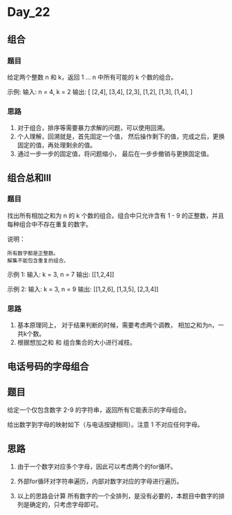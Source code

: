 # Day_22

## 组合

### 题目

给定两个整数 n 和 k，返回 1 ... n 中所有可能的 k 个数的组合。

示例: 输入: n = 4, k = 2 输出:  [ [2,4], [3,4], [2,3], [1,2], [1,3], [1,4], ]

### 思路

1. 对于组合，排序等需要暴力求解的问题，可以使用回溯。
2. 个人理解，回溯就是，首先固定一个值， 然后操作剩下的值，完成之后，更换固定的值，再处理剩余的值。
3. 通过一步一步的固定值，将问题缩小， 最后在一步步撤销与更换固定值。


## 组合总和III

### 题目

找出所有相加之和为 n 的 k 个数的组合。组合中只允许含有 1 - 9 的正整数，并且每种组合中不存在重复的数字。

说明：

    所有数字都是正整数。
    解集不能包含重复的组合。

示例 1: 输入: k = 3, n = 7 输出: [[1,2,4]]

示例 2: 输入: k = 3, n = 9 输出: [[1,2,6], [1,3,5], [2,3,4]]

### 思路

1. 基本原理同上， 对于结果判断的时候，需要考虑两个调教， 相加之和为n，一共k个数。
2. 根据想加之和 和 组合集合的大小进行减枝。

## 电话号码的字母组合

## 题目

给定一个仅包含数字 2-9 的字符串，返回所有它能表示的字母组合。

给出数字到字母的映射如下（与电话按键相同）。注意 1 不对应任何字母。

## 思路

1. 由于一个数字对应多个字母，因此可以考虑两个的for循环。
2. 外部for循环对字符串遍历，内部对数字对应的字母进行遍历。

3. 以上的思路会计算 所有数字的一个全排列，是没有必要的，本题目中数字的排列是确定的，只考虑字母即可。
